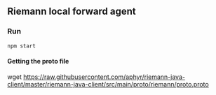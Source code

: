 ## Riemann local forward agent

### Run
```
npm start
```

#### Getting the proto file
wget https://raw.githubusercontent.com/aphyr/riemann-java-client/master/riemann-java-client/src/main/proto/riemann/proto.proto
